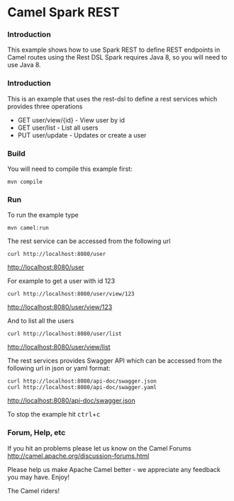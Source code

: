 # Camel Spark REST

### Introduction
This example shows how to use Spark REST to define REST endpoints in Camel routes using the Rest DSL
Spark requires Java 8, so you will need to use Java 8.


### Introduction
This is an example that uses the rest-dsl to define a rest services which provides three operations

- GET user/view/{id}  - View user by id
- GET user/list       - List all users
- PUT user/update     - Updates or create a user

### Build
You will need to compile this example first:

	mvn compile

### Run
To run the example type

	mvn camel:run

The rest service can be accessed from the following url

	curl http://localhost:8080/user

<http://localhost:8080/user>

For example to get a user with id 123

	curl http://localhost:8080/user/view/123

<http://localhost:8080/user/view/123>

And to list all the users

	curl http://localhost:8080/user/list

<http://localhost:8080/user/view/list>

The rest services provides Swagger API which can be accessed
from the following url in json or yaml format:

    curl http://localhost:8080/api-doc/swagger.json
    curl http://localhost:8080/api-doc/swagger.yaml

<http://localhost:8080/api-doc/swagger.json>

To stop the example hit <kbd>ctrl</kbd>+<kbd>c</kbd>


### Forum, Help, etc
If you hit an problems please let us know on the Camel Forums
	<http://camel.apache.org/discussion-forums.html>

Please help us make Apache Camel better - we appreciate any feedback you may
have.  Enjoy!


The Camel riders!
